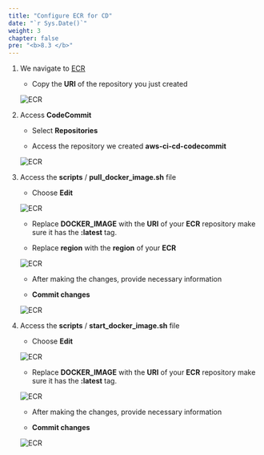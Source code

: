 ```yaml
---
title: "Configure ECR for CD"
date: "`r Sys.Date()`"
weight: 3
chapter: false
pre: "<b>8.3 </b>"
---
```


1. We navigate to [ECR](https://ap-southeast-1.console.aws.amazon.com/ecr/private-registry/repositories?region=ap-southeast-1)

   - Copy the **URI** of the repository you just created

    ![ECR](/aws-fcj-workshop-001/8-ECR/3.png)

2. Access **CodeCommit**

    - Select **Repositories**

    - Access the repository we created **aws-ci-cd-codecommit**

    ![ECR](/aws-fcj-workshop-001/8-ECR/4.png)

3. Access the **scripts** / **pull_docker_image.sh** file

    - Choose **Edit**

    ![ECR](/aws-fcj-workshop-001/8-ECR/8.png)

    - Replace **DOCKER_IMAGE** with the **URI** of your **ECR** repository make sure it has the **:latest** tag.

    - Replace **region** with the **region** of your **ECR**

    ![ECR](/aws-fcj-workshop-001/8-ECR/9.png)

    - After making the changes, provide necessary information

    - **Commit changes**

    ![ECR](/aws-fcj-workshop-001/8-ECR/7.png)

4. Access the **scripts** / **start_docker_image.sh** file

    - Choose **Edit**

    ![ECR](/aws-fcj-workshop-001/8-ECR/10.png)

    - Replace **DOCKER_IMAGE** with the **URI** of your **ECR** repository make sure it has the **:latest** tag.

    ![ECR](/aws-fcj-workshop-001/8-ECR/11.png)

    - After making the changes, provide necessary information

    - **Commit changes**

    ![ECR](/aws-fcj-workshop-001/8-ECR/7.png)
